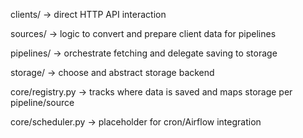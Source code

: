 clients/ → direct HTTP API interaction

sources/ → logic to convert and prepare client data for pipelines

pipelines/ → orchestrate fetching and delegate saving to storage

storage/ → choose and abstract storage backend

core/registry.py → tracks where data is saved and maps storage per pipeline/source

core/scheduler.py → placeholder for cron/Airflow integration